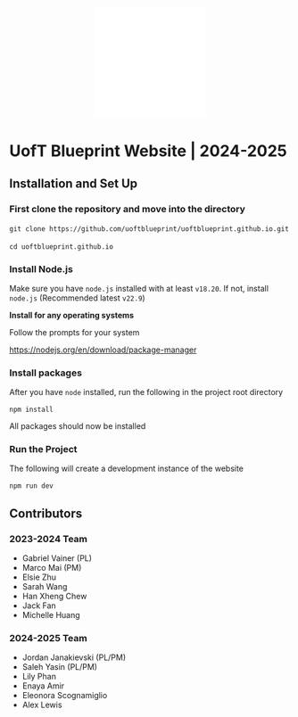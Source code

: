 <p align="center">
  <img src="./public/bp_logo_white.svg" alt="Blueprint Logo" width="200"/>
</p>

# UofT Blueprint Website | 2024-2025

## Installation and Set Up

### First clone the repository and move into the directory

```
git clone https://github.com/uoftblueprint/uoftblueprint.github.io.git

cd uoftblueprint.github.io
```

### Install Node.js

Make sure you have `node.js` installed with at least `v18.20`. If not, install `node.js` (Recommended latest `v22.9`)

**Install for any operating systems**

Follow the prompts for your system

https://nodejs.org/en/download/package-manager

### Install packages

After you have `node` installed, run the following in the project root directory

```
npm install
```

All packages should now be installed

### Run the Project

The following will create a development instance of the website

```
npm run dev
```

## Contributors

### 2023-2024 Team

- Gabriel Vainer (PL)
- Marco Mai (PM)
- Elsie Zhu
- Sarah Wang
- Han Xheng Chew
- Jack Fan
- Michelle Huang

### 2024-2025 Team

- Jordan Janakievski (PL/PM)
- Saleh Yasin (PL/PM)
- Lily Phan
- Enaya Amir
- Eleonora Scognamiglio
- Alex Lewis
